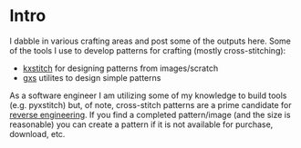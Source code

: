 Intro
===

I dabble in various crafting areas and post some of the outputs here. 
Some of the tools I use to develop patterns for crafting (mostly cross-stitching):

- [kxstitch](https://www.kde.org/applications/graphics/kxstitch/) for designing patterns from images/scratch
- [gxs](https://github.com/enckse/gxs) utilites to design simple patterns

As a software engineer I am utilizing some of my knowledge to build tools (e.g. pyxstitch) 
but, of note, cross-stitch patterns are a prime candidate for [reverse engineering](https://en.wikipedia.org/wiki/Reverse_engineering).
If you find a completed pattern/image (and the size is reasonable)
you can create a pattern if it is not available for purchase, download, etc.
